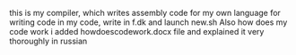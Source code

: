 this is my compiler, which writes assembly code for my own language
for writing code in my code, write in f.dk and launch new.sh
Also how does my code work i added howdoescodework.docx file and explained it very thoroughly in russian